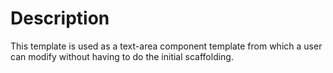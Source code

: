 # Description

This template is used as a text-area component template from which a user can modify without having to do the initial scaffolding.